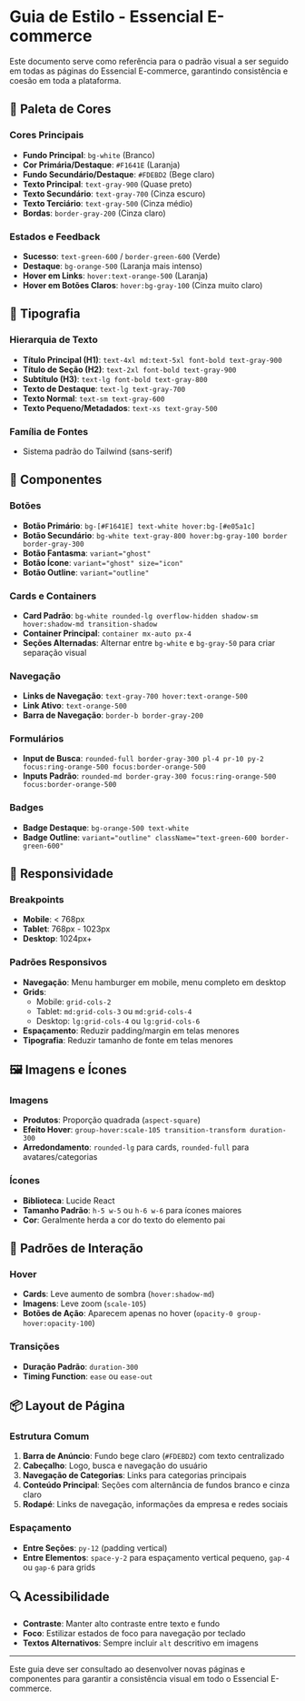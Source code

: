 # Guia de Estilo - Essencial E-commerce

Este documento serve como referência para o padrão visual a ser seguido em todas as páginas do Essencial E-commerce, garantindo consistência e coesão em toda a plataforma.

## 🎨 Paleta de Cores

### Cores Principais

- **Fundo Principal**: `bg-white` (Branco)
- **Cor Primária/Destaque**: `#F1641E` (Laranja)
- **Fundo Secundário/Destaque**: `#FDEBD2` (Bege claro)
- **Texto Principal**: `text-gray-900` (Quase preto)
- **Texto Secundário**: `text-gray-700` (Cinza escuro)
- **Texto Terciário**: `text-gray-500` (Cinza médio)
- **Bordas**: `border-gray-200` (Cinza claro)

### Estados e Feedback

- **Sucesso**: `text-green-600` / `border-green-600` (Verde)
- **Destaque**: `bg-orange-500` (Laranja mais intenso)
- **Hover em Links**: `hover:text-orange-500` (Laranja)
- **Hover em Botões Claros**: `hover:bg-gray-100` (Cinza muito claro)

## 📏 Tipografia

### Hierarquia de Texto

- **Título Principal (H1)**: `text-4xl md:text-5xl font-bold text-gray-900`
- **Título de Seção (H2)**: `text-2xl font-bold text-gray-900`
- **Subtítulo (H3)**: `text-lg font-bold text-gray-800`
- **Texto de Destaque**: `text-lg text-gray-700`
- **Texto Normal**: `text-sm text-gray-600`
- **Texto Pequeno/Metadados**: `text-xs text-gray-500`

### Família de Fontes

- Sistema padrão do Tailwind (sans-serif)

## 🧩 Componentes

### Botões

- **Botão Primário**: `bg-[#F1641E] text-white hover:bg-[#e05a1c]`
- **Botão Secundário**: `bg-white text-gray-800 hover:bg-gray-100 border border-gray-300`
- **Botão Fantasma**: `variant="ghost"`
- **Botão Ícone**: `variant="ghost" size="icon"`
- **Botão Outline**: `variant="outline"`

### Cards e Containers

- **Card Padrão**: `bg-white rounded-lg overflow-hidden shadow-sm hover:shadow-md transition-shadow`
- **Container Principal**: `container mx-auto px-4`
- **Seções Alternadas**: Alternar entre `bg-white` e `bg-gray-50` para criar separação visual

### Navegação

- **Links de Navegação**: `text-gray-700 hover:text-orange-500`
- **Link Ativo**: `text-orange-500`
- **Barra de Navegação**: `border-b border-gray-200`

### Formulários

- **Input de Busca**: `rounded-full border-gray-300 pl-4 pr-10 py-2 focus:ring-orange-500 focus:border-orange-500`
- **Inputs Padrão**: `rounded-md border-gray-300 focus:ring-orange-500 focus:border-orange-500`

### Badges

- **Badge Destaque**: `bg-orange-500 text-white`
- **Badge Outline**: `variant="outline" className="text-green-600 border-green-600"`

## 📱 Responsividade

### Breakpoints

- **Mobile**: < 768px
- **Tablet**: 768px - 1023px
- **Desktop**: 1024px+

### Padrões Responsivos

- **Navegação**: Menu hamburger em mobile, menu completo em desktop
- **Grids**:
  - Mobile: `grid-cols-2`
  - Tablet: `md:grid-cols-3` ou `md:grid-cols-4`
  - Desktop: `lg:grid-cols-4` ou `lg:grid-cols-6`
- **Espaçamento**: Reduzir padding/margin em telas menores
- **Tipografia**: Reduzir tamanho de fonte em telas menores

## 🖼️ Imagens e Ícones

### Imagens

- **Produtos**: Proporção quadrada (`aspect-square`)
- **Efeito Hover**: `group-hover:scale-105 transition-transform duration-300`
- **Arredondamento**: `rounded-lg` para cards, `rounded-full` para avatares/categorias

### Ícones

- **Biblioteca**: Lucide React
- **Tamanho Padrão**: `h-5 w-5` ou `h-6 w-6` para ícones maiores
- **Cor**: Geralmente herda a cor do texto do elemento pai

## 🧠 Padrões de Interação

### Hover

- **Cards**: Leve aumento de sombra (`hover:shadow-md`)
- **Imagens**: Leve zoom (`scale-105`)
- **Botões de Ação**: Aparecem apenas no hover (`opacity-0 group-hover:opacity-100`)

### Transições

- **Duração Padrão**: `duration-300`
- **Timing Function**: `ease` ou `ease-out`

## 📦 Layout de Página

### Estrutura Comum

1. **Barra de Anúncio**: Fundo bege claro (`#FDEBD2`) com texto centralizado
2. **Cabeçalho**: Logo, busca e navegação do usuário
3. **Navegação de Categorias**: Links para categorias principais
4. **Conteúdo Principal**: Seções com alternância de fundos branco e cinza claro
5. **Rodapé**: Links de navegação, informações da empresa e redes sociais

### Espaçamento

- **Entre Seções**: `py-12` (padding vertical)
- **Entre Elementos**: `space-y-2` para espaçamento vertical pequeno, `gap-4` ou `gap-6` para grids

## 🔍 Acessibilidade

- **Contraste**: Manter alto contraste entre texto e fundo
- **Foco**: Estilizar estados de foco para navegação por teclado
- **Textos Alternativos**: Sempre incluir `alt` descritivo em imagens

---

Este guia deve ser consultado ao desenvolver novas páginas e componentes para garantir a consistência visual em todo o Essencial E-commerce.
